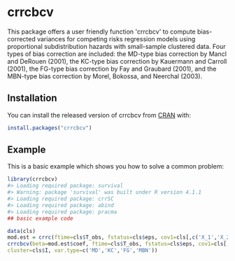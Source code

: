 
<!-- README.md is generated from README.Rmd. Please edit that file -->

# crrcbcv

<!-- badges: start -->
<!-- badges: end -->

This package offers a user friendly function 'crrcbcv' to compute bias-corrected variances for competing risks regression models using proportional subdistribution hazards with small-sample clustered data. Four types of bias correction are included: the MD-type bias correction by Mancl and DeRouen (2001), the KC-type bias correction by Kauermann and Carroll (2001), the FG-type bias correction by Fay and Graubard (2001), and the MBN-type bias correction by Morel, Bokossa, and Neerchal (2003).

## Installation

You can install the released version of crrcbcv from
[CRAN](https://CRAN.R-project.org) with:

``` r
install.packages("crrcbcv")
```

## Example

This is a basic example which shows you how to solve a common problem:

``` r
library(crrcbcv)
#> Loading required package: survival
#> Warning: package 'survival' was built under R version 4.1.1
#> Loading required package: crrSC
#> Loading required package: abind
#> Loading required package: pracma
## basic example code

data(cls)
mod.est = crrc(ftime=cls$T_obs, fstatus=cls$eps, cov1=cls[,c('X_1','X_2')], cluster=cls$I)
crrcbcv(beta=mod.est$coef, ftime=cls$T_obs, fstatus=cls$eps, cov1=cls[,c('X_1','X_2')],
cluster=cls$I, var.type=c('MD','KC','FG','MBN'))
```

